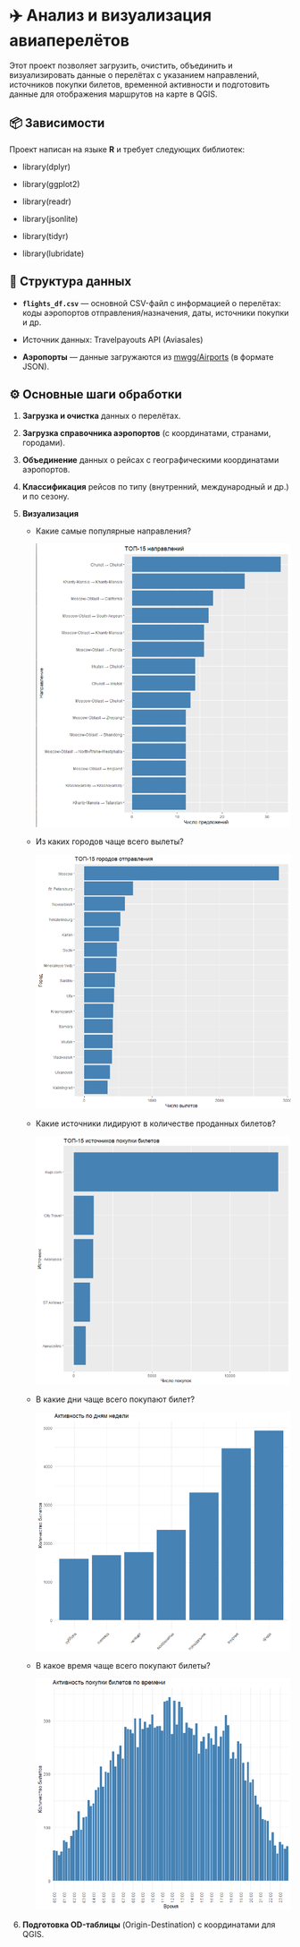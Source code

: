 # ✈️ Анализ и визуализация авиаперелётов

Этот проект позволяет загрузить, очистить, объединить и визуализировать данные о перелётах с указанием направлений, источников покупки билетов, временной активности и подготовить данные для отображения маршрутов на карте в QGIS.

## 📦 Зависимости

Проект написан на языке **R** и требует следующих библиотек:

-   library(dplyr)

-   library(ggplot2)

-   library(readr)

-   library(jsonlite)

-   library(tidyr)

-   library(lubridate)

## 📁 Структура данных

-   **`flights_df.csv`** — основной CSV-файл с информацией о перелётах: коды аэропортов отправления/назначения, даты, источники покупки и др.
-   Источник данных: Travelpayouts API (Aviasales)

-   **Аэропорты** — данные загружаются из [mwgg/Airports](https://github.com/mwgg/Airports) (в формате JSON).

## ⚙️ Основные шаги обработки

1.  **Загрузка и очистка** данных о перелётах.

2.  **Загрузка справочника аэропортов** (с координатами, странами, городами).

3.  **Объединение** данных о рейсах с географическими координатами аэропортов.

4.  **Классификация** рейсов по типу (внутренний, международный и др.) и по сезону.

5.  **Визуализация**

    -   Какие самые популярные направления?

        ![](images/2025-07-25_222612.png)

    -   Из каких городов чаще всего вылеты?

        ![](images/2025-07-25_222757.png)

    -   Какие источники лидируют в количестве проданных билетов?

        ![](images/2025-07-25_222856.png)

    -   В какие дни чаще всего покупают билет?

        ![](images/2025-07-25_222931.png)

    -   В какое время чаще всего покупают билеты?

        ![](images/2025-07-25_224518.png)

6.  **Подготовка OD-таблицы** (Origin-Destination) с координатами для QGIS.

